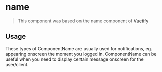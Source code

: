 # name

>This component was based on the name component of [Vuetify](https://vuetifyjs.com/en/components/name/ "Vuetify's name component")

## Usage

These types of ComponentName are usually used for notifications, eg. appearing onscreen the moment you logged in. ComponentName can be useful when you need to display certain message onscreen for the user/client.

<!-- Component template need to be here -->
<name/>





